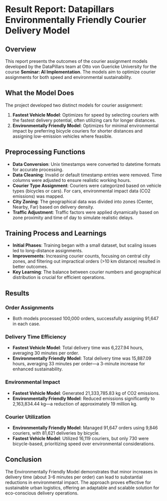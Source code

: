 # Result Report: Datapillars Environmentally Friendly Courier Delivery Model

## Overview
This report presents the outcomes of the courier assignment models developed by the DataPillars team at Otto von Guericke University for the course **Seminar: AI Implementation**. The models aim to optimize courier assignments for both speed and environmental sustainability.

## What the Model Does
The project developed two distinct models for courier assignment:

1. **Fastest Vehicle Model**: Optimizes for speed by selecting couriers with the fastest delivery potential, often utilizing cars for longer distances.
2. **Environmentally Friendly Model**: Optimizes for minimal environmental impact by preferring bicycle couriers for shorter distances and assigning low-emission vehicles where feasible.

## Preprocessing Functions
- **Data Conversion**: Unix timestamps were converted to datetime formats for accurate processing.
- **Data Cleaning**: Invalid or default timestamp entries were removed. Time columns were adjusted to ensure realistic working hours.
- **Courier Type Assignment**: Couriers were categorized based on vehicle types (bicycles or cars). For cars, environmental impact data (CO2 emissions) was mapped.
- **City Zoning**: The geographical data was divided into zones (Center, Nearby, Far) based on delivery density.
- **Traffic Adjustment**: Traffic factors were applied dynamically based on zone proximity and time of day to simulate realistic delays.

## Training Process and Learnings
- **Initial Phases**: Training began with a small dataset, but scaling issues led to long-distance assignments.
- **Improvements**: Increasing courier counts, focusing on central city zones, and filtering out impractical orders (>10 km distance) resulted in better outcomes.
- **Key Learning**: The balance between courier numbers and geographical distribution is crucial for efficient operations.

## Results
### Order Assignments
- Both models processed 100,000 orders, successfully assigning 91,647 in each case.

### Delivery Time Efficiency
- **Fastest Vehicle Model**: Total delivery time was 6,227.94 hours, averaging 30 minutes per order.
- **Environmentally Friendly Model**: Total delivery time was 15,887.09 hours, averaging 33 minutes per order—a 3-minute increase for enhanced sustainability.

### Environmental Impact
- **Fastest Vehicle Model**: Generated 21,333,785.83 kg of CO2 emissions.
- **Environmentally Friendly Model**: Reduced emissions significantly to 2,163,834.44 kg—a reduction of approximately 19 million kg.

### Courier Utilization
- **Environmentally Friendly Model**: Managed 91,647 orders using 9,846 couriers, with 81,621 deliveries by bicycle.
- **Fastest Vehicle Model**: Utilized 16,119 couriers, but only 730 were bicycle-based, prioritizing speed over environmental considerations.

## Conclusion
The Environmentally Friendly Model demonstrates that minor increases in delivery time (about 3-6 minutes per order) can lead to substantial reductions in environmental impact. The approach proves effective for sustainable urban logistics, offering an adaptable and scalable solution for eco-conscious delivery operations.
